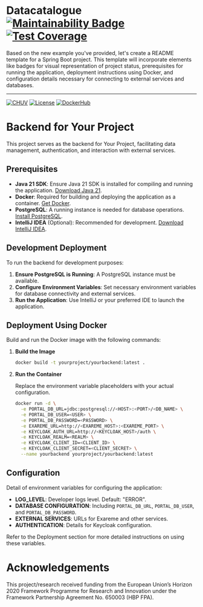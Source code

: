 # Datacatalogue [![Maintainability Badge](https://api.codeclimate.com/v1/badges/48216c43e4acff2fd7eb/maintainability)](https://codeclimate.com/github/madgik/exareme2/maintainability) [![Test Coverage](https://api.codeclimate.com/v1/badges/48216c43e4acff2fd7eb/test_coverage)](https://codeclimate.com/github/madgik/exareme2/test_coverage)
Based on the new example you've provided, let's create a README template for a Spring Boot project. This template will incorporate elements like badges for visual representation of project status, prerequisites for running the application, deployment instructions using Docker, and configuration details necessary for connecting to external services and databases.

---

[![CHUV](https://img.shields.io/badge/CHUV-LREN-AF4C64.svg)](https://www.unil.ch/lren/en/home.html) [![License](https://img.shields.io/badge/license-AGPL--3.0-blue.svg)](https://www.gnu.org/licenses/agpl-3.0.html)
[![DockerHub](https://img.shields.io/badge/docker-yourproject%2Fyourbackend-008bb8.svg)](https://hub.docker.com/r/yourproject/yourbackend/)

# Backend for Your Project

This project serves as the backend for Your Project, facilitating data management, authentication, and interaction with external services.

## Prerequisites

- **Java 21 SDK**: Ensure Java 21 SDK is installed for compiling and running the application. [Download Java 21](https://jdk.java.net/21/).
- **Docker**: Required for building and deploying the application as a container. [Get Docker](https://www.docker.com/get-started).
- **PostgreSQL**: A running instance is needed for database operations. [Install PostgreSQL](https://www.postgresql.org/download/).
- **IntelliJ IDEA** (Optional): Recommended for development. [Download IntelliJ IDEA](https://www.jetbrains.com/idea/download/).

## Development Deployment

To run the backend for development purposes:

1. **Ensure PostgreSQL is Running**: A PostgreSQL instance must be available.
2. **Configure Environment Variables**: Set necessary environment variables for database connectivity and external services.
3. **Run the Application**: Use IntelliJ or your preferred IDE to launch the application.

## Deployment Using Docker

Build and run the Docker image with the following commands:

1. **Build the Image**

    ```bash
    docker build -t yourproject/yourbackend:latest .
    ```

2. **Run the Container**

   Replace the environment variable placeholders with your actual configuration.

    ```bash
    docker run -d \
      -e PORTAL_DB_URL=jdbc:postgresql://<HOST>:<PORT>/<DB_NAME> \
      -e PORTAL_DB_USER=<USER> \
      -e PORTAL_DB_PASSWORD=<PASSWORD> \
      -e EXAREME_URL=http://<EXAREME_HOST>:<EXAREME_PORT> \
      -e KEYCLOAK_AUTH_URL=http://<KEYCLOAK_HOST>/auth \
      -e KEYCLOAK_REALM=<REALM> \
      -e KEYCLOAK_CLIENT_ID=<CLIENT_ID> \
      -e KEYCLOAK_CLIENT_SECRET=<CLIENT_SECRET> \
      --name yourbackend yourproject/yourbackend:latest
    ```

## Configuration

Detail of environment variables for configuring the application:

- **LOG_LEVEL**: Developer logs level. Default: "ERROR".
- **DATABASE CONFIGURATION**: Including `PORTAL_DB_URL`, `PORTAL_DB_USER`, and `PORTAL_DB_PASSWORD`.
- **EXTERNAL SERVICES**: URLs for Exareme and other services.
- **AUTHENTICATION**: Details for Keycloak configuration.

Refer to the Deployment section for more detailed instructions on using these variables.

# Acknowledgements

This project/research received funding from the European Union’s Horizon 2020 Framework Programme for Research and Innovation under the Framework Partnership Agreement No. 650003 (HBP FPA).

